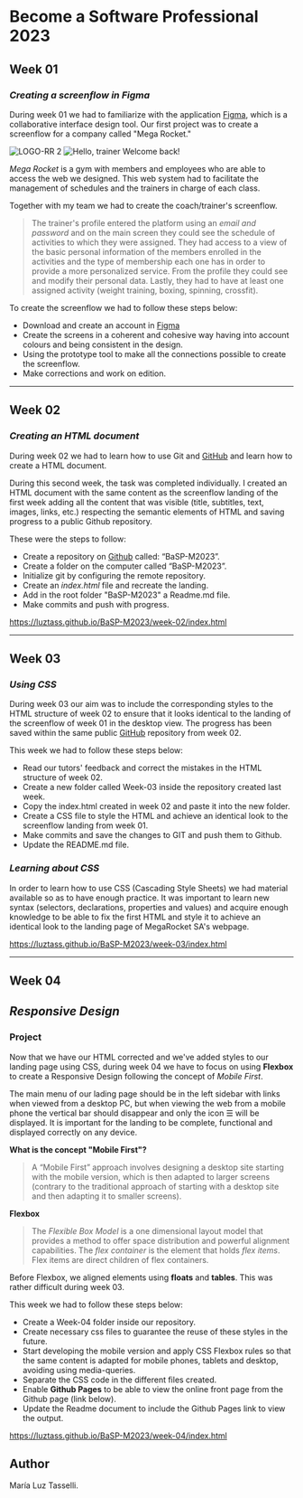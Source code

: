 # Become a Software Professional 2023

## Week 01
### *Creating a screenflow in Figma*
During week 01 we had to familiarize with the application [Figma](https://www.figma.com/), which is a collaborative interface design tool. Our first project was to create a screenflow for a company called "Mega Rocket."

![LOGO-RR 2](https://user-images.githubusercontent.com/127448693/227730605-f276ba82-d3d4-42bb-ae5d-53846b7eafdd.png)
![Hello, trainer  Welcome back!](https://user-images.githubusercontent.com/127448693/227731139-be73996d-fee2-4096-8d37-920dc97c3f2b.png)

_Mega Rocket_ is a gym with members and employees who are able to access the web we designed. This web system had to facilitate the management of schedules and the trainers in charge of each class. 

Together with my team we had to create the coach/trainer's screenflow.

> The trainer's profile entered the platform 
> using an _email and password_ and on the main
> screen they could see the schedule of
> activities to which they were assigned. They
> had access to a view of the basic personal
> information of the members enrolled in the
> activities and the type of membership each one
> has in order to provide a more personalized
> service. From the profile they could see and
> modify their personal data. Lastly, they had to
> have at least one assigned activity (weight
> training, boxing, spinning, crossfit).

To create the screenflow we had to follow these steps below:
- Download and create an account in [Figma](https://www.figma.com/)
- Create the screens in a coherent and cohesive way having into account colours and being consistent in the design.
- Using the prototype tool to make all the connections possible to create the screenflow.
- Make corrections and work on edition.
__________________________________________________
## Week 02

### *Creating an HTML document*

During week 02 we had to learn how to use Git and [GitHub](https://github.com/) and learn how to create a HTML document. 

During this second week, the task was completed individually. I created an HTML document with the same content as the screenflow landing of the first week adding all the content that was visible (title, subtitles, text, images, links, etc.) respecting the semantic elements of HTML and saving progress to a public Github repository. 

These were the steps to follow:

- Create a repository on [Github](https://github.com/) called: “BaSP-M2023”.
- Create a folder on the computer called “BaSP-M2023”. 
- Initialize git by configuring the remote repository. 
- Create an _index.html_ file and recreate the landing.
- Add in the root folder "BaSP-M2023" a Readme.md file.
- Make commits and push with progress.

https://luztass.github.io/BaSP-M2023/week-02/index.html

__________________________________________________
## Week 03

### *Using CSS*

During week 03 our aim was to include the corresponding styles to the HTML structure of week 02 to ensure that it looks identical to the landing of the screenflow of week 01 in the desktop view. The progress has been saved within the same public [GitHub](https://github.com/) repository from week 02. 

This week we had to follow these steps below:

- Read our tutors' feedback and correct the mistakes in the HTML structure of week 02.
- Create a new folder called Week-03 inside the repository created last week.
- Copy the index.html created in week 02 and paste it into the new folder.
- Create a CSS file to style the HTML and achieve an identical look to the screenflow landing from week 01.
- Make commits and save the changes to GIT and push them to Github.
- Update the README.md file.

### *Learning about CSS*

In order to learn how to use CSS (Cascading Style Sheets) we had material available so as to have enough practice. It was important to learn new syntax (selectors, declarations, properties and values) and acquire enough knowledge to be able to fix the first HTML and style it to achieve an identical look to the landing page of MegaRocket SA's webpage.

https://luztass.github.io/BaSP-M2023/week-03/index.html
_______________________________________________________

## Week 04
## *Responsive Design*

### Project

Now that we have our HTML corrected and we've added styles to our landing page using CSS, during week 04 we have to focus on using **Flexbox** to create a Responsive Design following the concept of *Mobile First*.

The main menu of our lading page should be in the left sidebar with links when viewed from a desktop PC, but when viewing the web from a mobile phone the vertical bar should disappear and only the icon ☰ will be displayed. It is important for the landing to be complete, functional and displayed correctly on any device.

**What is the concept "Mobile First"?**

> A “Mobile First” approach involves designing a 
> desktop site starting with the mobile version, which
> is then adapted to larger screens (contrary to the
> traditional approach of starting with a desktop site
> and then adapting it to smaller screens).

**Flexbox**
> The _Flexible Box Model_ is a one dimensional layout model that provides a method to offer space distribution and powerful alignment capabilities.
> The _flex container_ is the element that holds _flex items_. Flex items are direct children of flex containers. 

Before Flexbox, we aligned elements using **floats** and **tables**. This was rather difficult during week 03.

This week we had to follow these steps below:

- Create a Week-04 folder inside our repository.
- Create necessary css files to guarantee the reuse of these styles in the future.
- Start developing the mobile version and apply CSS Flexbox rules so that the same content is adapted for mobile phones, tablets and desktop, avoiding using media-queries.
- Separate the CSS code in the different files created.
- Enable **Github Pages** to be able to view the online front page from the Github page (link below).
- Update the Readme document to include the Github Pages link to view the output.


https://luztass.github.io/BaSP-M2023/week-04/index.html


## Author
María Luz Tasselli.




